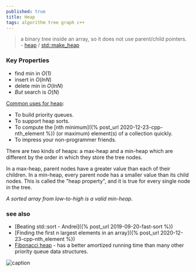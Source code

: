 ```yaml
---
published: true
title: Heap
tags: algorithm tree graph c++
---
```

> a binary tree inside an array, so it does not use parent/child pointers. - [heap](https://aquarchitect.github.io/swift-algorithm-club/Heap/) / [std::make_heap](https://en.cppreference.com/w/cpp/algorithm/make_heap)

### Key Properties
- find min in $O(1)$
- insert in $O(ln N)$
- delete min in $O(ln N)$
- _But_ search is $O(N)$

[Common uses for heap](https://aquarchitect.github.io/swift-algorithm-club/Heap/):
- To build priority queues.
- To support heap sorts.
- To compute the [nth minimum]({% post_url 2020-12-23-cpp-nth_element %}) (or maximum) element(s) of a collection quickly.
- To impress your non-programmer friends.

There are two kinds of heaps: a max-heap and a min-heap which are different by the order in which they store the tree nodes.

In a max-heap, parent nodes have a greater value than each of their children. In a min-heap, every parent node has a smaller value than its child nodes. This is called the "heap property", and it is true for every single node in the tree.

_A sorted array from low-to-high is a valid min-heap._

### see also
- [Beating std::sort - Andrei]({% post_url 2019-09-20-fast-sort %})
- [Finding the first n largest elements in an array]({% post_url 2020-12-23-cpp-nth_element %})
- [Fibonacci heap](https://en.wikipedia.org/wiki/Fibonacci_heap) - has a better amortized running time than many other priority queue data structures.

![caption](https://upload.wikimedia.org/wikipedia/commons/thumb/c/c4/Max-Heap-new.svg/440px-Max-Heap-new.svg.png)

